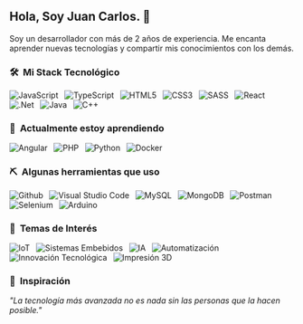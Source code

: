 ## Hola, Soy Juan Carlos.  👋

Soy un desarrollador con más de 2 años de experiencia. Me encanta aprender nuevas tecnologías y compartir mis conocimientos con los demás.

<h3> 🛠 &nbsp;Mi Stack Tecnológico</h3>

![JavaScript](https://img.shields.io/badge/-JavaScript-F7DF1E?style=flat-square&logo=JavaScript&logoColor=black)
&ensp;![TypeScript](https://img.shields.io/badge/-TypeScript-007ACC?style=flat-square&logo=TypeScript&logoColor=white)
&ensp;![HTML5](https://img.shields.io/badge/HTML5-E34F26?style=flat-square&logo=HTML5&logoColor=white)
&ensp;![CSS3](https://img.shields.io/badge/CSS3-1572B6?style=flat-square&logo=CSS3&logoColor=white)
&ensp;![SASS](https://img.shields.io/badge/SASS-CC6699?style=flat-square&logo=SASS&logoColor=white)
&ensp;![React](https://img.shields.io/badge/React-61DAFB?style=flat-square&logo=React&logoColor=black)
&ensp;![.Net](https://img.shields.io/badge/.Net-512BD4?style=flat-square&logo=.Net&logoColor=white)
&ensp;![Java](https://img.shields.io/badge/Java-007396?style=flat-square&logo=Java&logoColor=white)
&ensp;![C++](https://img.shields.io/badge/C++-007396?style=flat-square&logo=C++&logoColor=white)

<h3> 🌱 &nbsp;Actualmente estoy aprendiendo</h3>

![Angular](https://img.shields.io/badge/Angular-DD0031?style=flat-square&logo=Angular&logoColor=white)
&ensp;![PHP](https://img.shields.io/badge/PHP-777BB4?style=flat-square&logo=PHP&logoColor=white)
&ensp;![Python](https://img.shields.io/badge/Python-3776AB?style=flat-square&logo=Python&logoColor=white)
&ensp;![Docker](https://img.shields.io/badge/-Docker-2496ED?style=flat-square&logo=Docker&logoColor=white)

<h3> ⛏️ &nbsp;Algunas herramientas que uso</h3>

![Github](https://img.shields.io/badge/GitHub-181717?style=flat-square&logo=GitHub&logoColor=white)
&ensp;![Visual Studio Code](https://img.shields.io/badge/VSCode-0078D7?style=flat-square&logo=visual-studio-code&logoColor=white)
&ensp;![MySQL](https://img.shields.io/badge/MySQL-4479A1?style=flat-square&logo=MySQL&logoColor=white)
&ensp;![MongoDB](https://img.shields.io/badge/MongoDB-47A248?style=flat-square&logo=MongoDB&logoColor=white)
&ensp;![Postman](https://img.shields.io/badge/Postman-FF6C37?style=flat-square&logo=Postman&logoColor=white)
&ensp;![Selenium](https://img.shields.io/badge/Selenium-43B02A?style=flat-square&logo=Selenium&logoColor=white)
&ensp;![Arduino](https://img.shields.io/badge/Arduino-00979D?style=flat-square&logo=Arduino&logoColor=white)

<h3> 🧠 &nbsp;Temas de Interés</h3>

![IoT](https://img.shields.io/badge/-Internet%20de%20las%20Cosas-orange?style=flat-square)
&ensp;![Sistemas Embebidos](https://img.shields.io/badge/-Sistemas%20Embebidos-2C2C32?style=flat-square)
&ensp;![IA](https://img.shields.io/badge/-Inteligencia%20Artificial-brightgreen?style=flat-square)
&ensp;![Automatización](https://img.shields.io/badge/-Automatización-lightgrey?style=flat-square)
&ensp;![Innovación Tecnológica](https://img.shields.io/badge/-Innovación%20Tecnológica-512BD4?style=flat-square)
&ensp;![Impresión 3D](https://img.shields.io/badge/-Impresión%203D-red?style=flat-square)

<h3> 🌟 &nbsp;Inspiración</h3>

_"La tecnología más avanzada no es nada sin las personas que la hacen posible."_  
